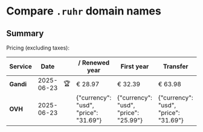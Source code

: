 # Compare `.ruhr` domain names

## Summary

Pricing (excluding taxes):

| Service | Date |  | / Renewed year | First year | Transfer | Restoration |
|--|--|--|--|--|--|--|
| **Gandi** | 2025-06-23 | 🏆 | € 28.97 | € 32.39 | € 63.98 | € 135.12 |
| **OVH** | 2025-06-23 |  | {"currency": "usd", "price": "31.69"} | {"currency": "usd", "price": "25.99"} | {"currency": "usd", "price": "31.69"} |  |
